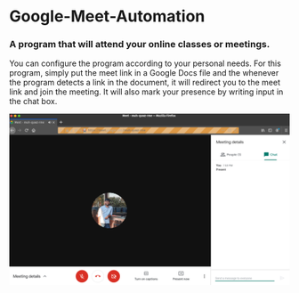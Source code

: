 # Google-Meet-Automation
### A program that will attend your online classes or meetings.
You can configure the program according to your personal needs.
For this program, simply put the meet link in a Google Docs file and the whenever the program detects a link in the document, it will redirect you to the meet link and join the meeting. It will also mark your presence by writing input in the chat box. 

![Meet](https://github.com/rushil1904/Google-Meet-Automation/blob/main/etc/meet1.png?raw=true)
